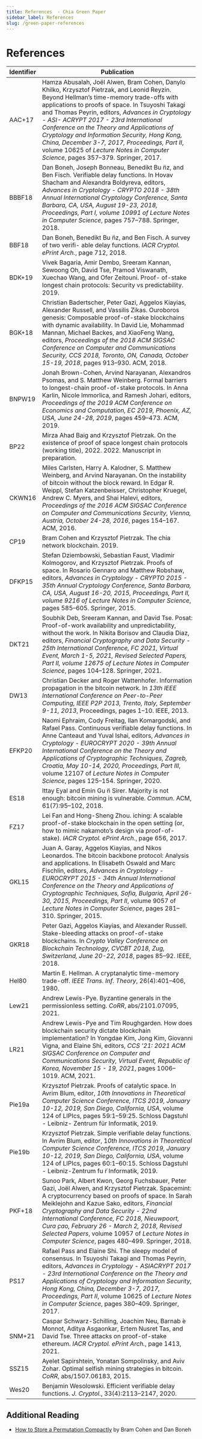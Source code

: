 ```yaml
---
title: References  - Chia Green Paper
sidebar_label: References
slug: /green-paper-references
---
```


# References

|Identifier|Publication                                                                                                                                                                                                                                                                                                                                                                                                                                         |
|----------|----------------------------------------------------------------------------------------------------------------------------------------------------------------------------------------------------------------------------------------------------------------------------------------------------------------------------------------------------------------------------------------------------------------------------------------------------|
| <span id="AAC17"></span>AAC+17    |Hamza Abusalah, Joël Alwen, Bram Cohen, Danylo Khilko, Krzysztof Pietrzak, and Leonid Reyzin. Beyond Hellman’s time-memory trade-offs with applications to proofs of space. In Tsuyoshi Takagi and Thomas Peyrin, editors, *Advances in Cryptology - ASI- ACRYPT 2017 - 23rd International Conference on the Theory and Applications of Cryptology and Information Security, Hong Kong, China, December 3-7, 2017, Proceedings, Part II*, volume 10625 of *Lecture Notes in Computer Science*, pages 357–379. Springer, 2017.|
| <span id="BBBF18"></span>BBBF18    |Dan Boneh, Joseph Bonneau, Benedikt Bu ̈nz, and Ben Fisch. Verifiable delay functions. In Hovav Shacham and Alexandra Boldyreva, editors, *Advances in Cryptology - CRYPTO 2018 - 38th Annual International Cryptology Conference, Santa Barbara, CA, USA, August 19-23, 2018, Proceedings, Part I, volume 10991 of Lecture Notes in Computer Science*, pages 757–788. Springer, 2018.                                                              |
| <span id="BBF18"></span>BBF18     |Dan Boneh, Benedikt Bu ̈nz, and Ben Fisch. A survey of two verifi- able delay functions. *IACR Cryptol. ePrint Arch.*, page 712, 2018.                                                                                                                                                                                                                                                                                                                |
| <span id="BDK19"></span>BDK+19    |Vivek Bagaria, Amir Dembo, Sreeram Kannan, Sewoong Oh, David Tse, Pramod Viswanath, Xuechao Wang, and Ofer Zeitouni. Proof- of-stake longest chain protocols: Security vs predictability. 2019.                                                                                                                                                                                                                                                     |
| <span id="BGK18"></span>BGK+18    |Christian Badertscher, Peter Gazi, Aggelos Kiayias, Alexander Russell, and Vassilis Zikas. Ouroboros genesis: Composable proof-of-stake blockchains with dynamic availability. In David Lie, Mohammad Mannan, Michael Backes, and XiaoFeng Wang, editors, *Proceedings of the 2018 ACM SIGSAC Conference on Computer and Communications Security, CCS 2018, Toronto, ON, Canada, October 15-19, 2018*, pages 913–930. ACM, 2018.                      |
| <span id="BNPW19"></span>BNPW19    |Jonah Brown-Cohen, Arvind Narayanan, Alexandros Psomas, and S. Matthew Weinberg. Formal barriers to longest-chain proof-of-stake protocols. In Anna Karlin, Nicole Immorlica, and Ramesh Johari, editors, *Proceedings of the 2019 ACM Conference on Economics and Computation, EC 2019, Phoenix, AZ, USA, June 24-28, 2019*, pages 459–473. ACM, 2019.                                                                                               |
| <span id="BP22"></span>BP22      |Mirza Ahad Baig and Krzysztof Pietrzak. On the existence of proof of space longest chain protocols (working title), 2022. 2022. Manuscript in preparation.                                                                                                                                                                                                                                                                                          |
| <span id="CKWN16"></span>CKWN16    |Miles Carlsten, Harry A. Kalodner, S. Matthew Weinberg, and Arvind Narayanan. On the instability of bitcoin without the block reward. In Edgar R. Weippl, Stefan Katzenbeisser, Christopher Kruegel, Andrew C. Myers, and Shai Halevi, editors, *Proceedings of the 2016 ACM SIGSAC Conference on Computer and Communications Security, Vienna, Austria, October 24-28, 2016*, pages 154–167. ACM, 2016.                                              |
| <span id="CP19"></span>CP19      |Bram Cohen and Krzysztof Pietrzak. The chia network blockchain. 2019.                                                                                                                                                                                                                                                                                                                                                                               |
| <span id="DFKP15"></span>DFKP15    |Stefan Dziembowski, Sebastian Faust, Vladimir Kolmogorov, and Krzysztof Pietrzak. Proofs of space. In Rosario Gennaro and Matthew Robshaw, editors, *Advances in Cryptology - CRYPTO 2015 - 35th Annual Cryptology Conference, Santa Barbara, CA, USA, August 16-20, 2015, Proceedings, Part II, volume 9216 of Lecture Notes in Computer Science*, pages 585–605. Springer, 2015.                                                                    |
| <span id="DKT21"></span>DKT21     |Soubhik Deb, Sreeram Kannan, and David Tse. Posat: Proof-of-work availability and unpredictability, without the work. In Nikita Borisov and Claudia Diaz, editors, *Financial Cryptography and Data Security - 25th International Conference, FC 2021, Virtual Event, March 1-5, 2021, Revised Selected Papers, Part II, volume 12675 of Lecture Notes in Computer Science*, pages 104–128. Springer, 2021.                                           |
| <span id="DW13"></span>DW13      |Christian Decker and Roger Wattenhofer. Information propagation in the bitcoin network. In *13th IEEE International Conference on Peer-to-Peer Computing, IEEE P2P 2013, Trento, Italy, September 9-11, 2013*, Proceedings, pages 1–10. IEEE, 2013.                                                                                                                                                                                                   |
| <span id="EFKP20"></span>EFKP20    |Naomi Ephraim, Cody Freitag, Ilan Komargodski, and Rafael Pass. Continuous verifiable delay functions. In Anne Canteaut and Yuval Ishai, editors, *Advances in Cryptology - EUROCRYPT 2020 - 39th Annual International Conference on the Theory and Applications of Cryptographic Techniques, Zagreb, Croatia, May 10-14, 2020, Proceedings, Part III*, volume 12107 of *Lecture Notes in Computer Science*, pages 125–154. Springer, 2020.             |
| <span id="ES18"></span>ES18      |Ittay Eyal and Emin Gu ̈n Sirer. Majority is not enough: bitcoin mining is vulnerable. *Commun*. ACM, 61(7):95–102, 2018.                                                                                                                                                                                                                                                                                                                             |
| <span id="FZ17"></span>FZ17      |Lei Fan and Hong-Sheng Zhou. iching: A scalable proof-of-stake blockchain in the open setting (or, how to mimic nakamoto’s design via proof-of-stake). *IACR Cryptol. ePrint Arch.*, page 656, 2017.                                                                                                                                                                                                                                                  |
| <span id="GKL15"></span>GKL15     |Juan A. Garay, Aggelos Kiayias, and Nikos Leonardos. The bitcoin backbone protocol: Analysis and applications. In Elisabeth Oswald and Marc Fischlin, editors, *Advances in Cryptology - EUROCRYPT 2015 - 34th Annual International Conference on the Theory and Applications of Cryptographic Techniques, Sofia, Bulgaria, April 26-30, 2015, Proceedings, Part II*, volume 9057 of *Lecture Notes in Computer Science*, pages 281–310. Springer, 2015.|
| <span id="GKR18"></span>GKR18     |Peter Gazi, Aggelos Kiayias, and Alexander Russell. Stake-bleeding attacks on proof-of-stake blockchains. In *Crypto Valley Conference on Blockchain Technology, CVCBT 2018, Zug, Switzerland, June 20-22, 2018*, pages 85–92. IEEE, 2018.                                                                                                                                                                                                            |
| <span id="Hel80"></span>Hel80     |Martin E. Hellman. A cryptanalytic time-memory trade-off. *IEEE Trans. Inf. Theory*, 26(4):401–406, 1980.                                                                                                                                                                                                                                                                                                                                             |
| <span id="Lew21"></span>Lew21     |Andrew Lewis-Pye. Byzantine generals in the permissionless setting. *CoRR*, abs/2101.07095, 2021.                                                                                                                                                                                                                                                                                                                                                     |
| <span id="LR21"></span>LR21      |Andrew Lewis-Pye and Tim Roughgarden. How does blockchain security dictate blockchain implementation? In Yongdae Kim, Jong Kim, Giovanni Vigna, and Elaine Shi, editors, *CCS ’21: 2021 ACM SIGSAC Conference on Computer and Communications Security, Virtual Event, Republic of Korea, November 15 - 19, 2021*, pages 1006–1019. ACM, 2021.                                                                                                         |
| <span id="Pie19a"></span>Pie19a    |Krzysztof Pietrzak. Proofs of catalytic space. In Avrim Blum, editor, *10th Innovations in Theoretical Computer Science Conference, ITCS 2019, January 10-12, 2019, San Diego, California, USA*, volume 124 of LIPIcs, pages 59:1–59:25. Schloss Dagstuhl - Leibniz- Zentrum für Informatik, 2019.                                                                                                                                                  |
| <span id="Pie19b"></span>Pie19b    |Krzysztof Pietrzak. Simple verifiable delay functions. In Avrim Blum, editor, 1*0th Innovations in Theoretical Computer Science Conference, ITCS 2019, January 10-12, 2019, San Diego, California, USA*, volume 124 of LIPIcs, pages 60:1–60:15. Schloss Dagstuhl - Leibniz-Zentrum fu ̈r Informatik, 2019.                                                                                                                                                                                                                                                                                                 |
| <span id="PKF18"></span>PKF+18    |Sunoo Park, Albert Kwon, Georg Fuchsbauer, Peter Gazi, Joël Alwen, and Krzysztof Pietrzak. Spacemint: A cryptocurrency based on proofs of space. In Sarah Meiklejohn and Kazue Sako, editors, *Financial Cryptography and Data Security - 22nd International Conference, FC 2018, Nieuwpoort, Cura ̧cao, February 26 - March 2, 2018, Revised Selected Papers*, volume 10957 of *Lecture Notes in Computer Science*, pages 480–499. Springer, 2018.   |
| <span id="PS17"></span>PS17      |Rafael Pass and Elaine Shi. The sleepy model of consensus. In Tsuyoshi Takagi and Thomas Peyrin, editors, *Advances in Cryptology - ASIACRYPT 2017 - 23rd International Conference on the Theory and Applications of Cryptology and Information Security, Hong Kong, China, December 3-7, 2017, Proceedings, Part II*, volume 10625 of *Lecture Notes in Computer Science*, pages 380–409. Springer, 2017.                                              |
| <span id="SNM21"></span>SNM+21    |Caspar Schwarz-Schilling, Joachim Neu, Barnab ́e Monnot, Aditya Asgaonkar, Ertem Nusret Tas, and David Tse. Three attacks on proof-of-stake ethereum. *IACR Cryptol. ePrint Arch.*, page 1413, 2021.                                                                                                                                                                                                                                                  |
| <span id="SSZ15"></span>SSZ15     |Ayelet Sapirshtein, Yonatan Sompolinsky, and Aviv Zohar. Optimal selfish mining strategies in bitcoin. *CoRR*, abs/1507.06183, 2015.                                                                                                                                                                                                                                                                                                                  |
| <span id="Wes20"></span>Wes20     |Benjamin Wesolowski. Efficient verifiable delay functions. *J. Cryptol.*, 33(4):2113–2147, 2020.                                                                                                                                                                                                                                                                                                                                                      |

## Additional Reading

* [How to Store a Permutation Compactly](https://hackmd.io/@dabo/rkP8Pcf9t) by Bram Cohen and Dan Boneh